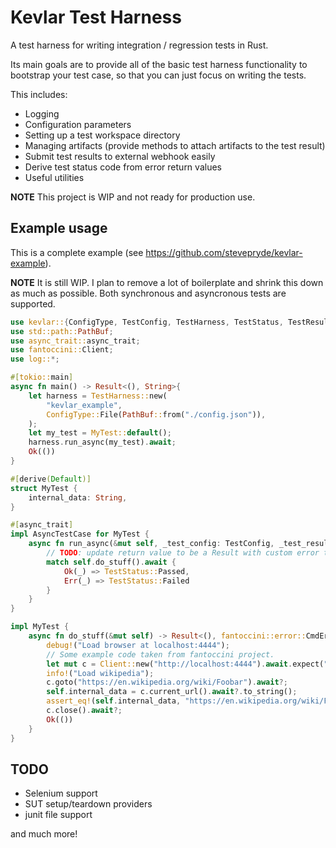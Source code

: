 # Kevlar Test Harness

A test harness for writing integration / regression tests in Rust.

Its main goals are to provide all of the basic test harness functionality to bootstrap your
test case, so that you can just focus on writing the tests.

This includes:
- Logging
- Configuration parameters
- Setting up a test workspace directory
- Managing artifacts (provide methods to attach artifacts to the test result)
- Submit test results to external webhook easily
- Derive test status code from error return values
- Useful utilities

**NOTE** This project is WIP and not ready for production use.

## Example usage

This is a complete example (see <https://github.com/stevepryde/kevlar-example>).

**NOTE** It is still WIP. I plan to remove a lot of boilerplate and shrink 
this down as much as possible. Both synchronous and asyncronous tests are supported.

```rust
use kevlar::{ConfigType, TestConfig, TestHarness, TestStatus, TestResult, AsyncTestCase};
use std::path::PathBuf;
use async_trait::async_trait;
use fantoccini::Client;
use log::*;

#[tokio::main]
async fn main() -> Result<(), String>{
    let harness = TestHarness::new(
        "kevlar_example",
        ConfigType::File(PathBuf::from("./config.json")),
    );
    let my_test = MyTest::default();
    harness.run_async(my_test).await;
    Ok(())
}

#[derive(Default)]
struct MyTest {
    internal_data: String,
}

#[async_trait]
impl AsyncTestCase for MyTest {
    async fn run_async(&mut self, _test_config: TestConfig, _test_result: &mut TestResult) -> TestStatus {
        // TODO: update return value to be a Result with custom error type that also understands CmdError
        match self.do_stuff().await {
            Ok(_) => TestStatus::Passed,
            Err(_) => TestStatus::Failed
        }
    }
}

impl MyTest {
    async fn do_stuff(&mut self) -> Result<(), fantoccini::error::CmdError> {
        debug!("Load browser at localhost:4444");
        // Some example code taken from fantoccini project.
        let mut c = Client::new("http://localhost:4444").await.expect("failed to start session");
        info!("Load wikipedia");
        c.goto("https://en.wikipedia.org/wiki/Foobar").await?;
        self.internal_data = c.current_url().await?.to_string();
        assert_eq!(self.internal_data, "https://en.wikipedia.org/wiki/Foobar");
        c.close().await?;
        Ok(())
    }
}
```

## TODO

- Selenium support
- SUT setup/teardown providers
- junit file support

and much more!
